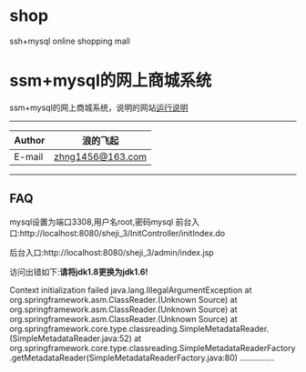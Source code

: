 # shop
ssh+mysql online shopping mall

# ssm+mysql的网上商城系统
  ssm+mysql的网上商城系统，说明的网站[运行说明](http://blog.csdn.net/qq_31726419/article/details/79492608)
****
	
|Author|浪的飞起|
|---|---
|E-mail|zhng1456@163.com


****

## FAQ

mysql设置为端口3308,用户名root,密码mysql
前台入口:http://localhost:8080/sheji_3/InitController/initIndex.do

后台入口:http://localhost:8080/sheji_3/admin/index.jsp

访问出错如下:**请将jdk1.8更换为jdk1.6!**

Context initialization failed
java.lang.IllegalArgumentException
	at org.springframework.asm.ClassReader.<init>(Unknown Source)
	at org.springframework.asm.ClassReader.<init>(Unknown Source)
	at org.springframework.asm.ClassReader.<init>(Unknown Source)
	at org.springframework.core.type.classreading.SimpleMetadataReader.<init>(SimpleMetadataReader.java:52)
	at org.springframework.core.type.classreading.SimpleMetadataReaderFactory.getMetadataReader(SimpleMetadataReaderFactory.java:80)
    ...............